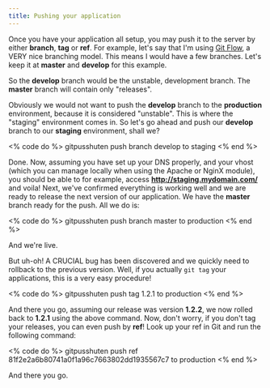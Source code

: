 ```yaml
---
title: Pushing your application
---
```


Once you have your application all setup, you may push it to the server by either **branch**, **tag** or **ref**. For example, let's say that I'm using [Git Flow](http://nvie.com/posts/a-successful-git-branching-model/), a VERY nice branching model. This means I would have a few branches. Let's keep it at **master** and **develop** for this example.

So the **develop** branch would be the unstable, development branch. The **master** branch will contain only "releases".

Obviously we would not want to push the **develop** branch to the **production** environment, because it is considered "unstable". This is where the "staging" environment comes in. So let's go ahead and push our **develop** branch to our **staging** environment, shall we?

<% code do %>
gitpusshuten push branch develop to staging
<% end %>

Done. Now, assuming you have set up your DNS properly, and your vhost (which you can manage locally when using the Apache or NginX module), you should be able to for example, access **http://staging.mydomain.com/** and voila! Next, we've confirmed everything is working well and we are ready to release the next version of our application. We have the **master** branch ready for the push. All we do is:

<% code do %>
gitpusshuten push branch master to production
<% end %>

And we're live.

But uh-oh! A CRUCIAL bug has been discovered and we quickly need to rollback to the previous version. Well, if you actually `git tag` your applications, this is a very easy procedure!

<% code do %>
gitpusshuten push tag 1.2.1 to production
<% end %>

And there you go, assuming our release was version **1.2.2**, we now rolled back to **1.2.1** using the above command.
Now, don't worry, if you don't tag your releases, you can even push by **ref**! Look up your ref in Git and run the following command:

<% code do %>
gitpusshuten push ref 81f2e2a6b80741a0f1a96c7663802dd1935567c7 to production
<% end %>

And there you go.